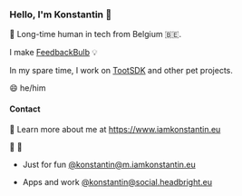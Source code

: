 ### Hello, I'm Konstantin 👋

🔭 Long-time human in tech from Belgium 🇧🇪.

I make [FeedbackBulb](https://feedbackbulb.com) 💡

In my spare time, I work on [TootSDK](https://github.com/TootSDK/TootSDK) and other pet projects.

😄 he/him



#### Contact

🚀 Learn more about me at https://www.iamkonstantin.eu

💬 🐘 

* Just for fun [@konstantin@m.iamkonstantin.eu](https://m.iamkonstantin.eu)

* Apps and work [@konstantin@social.headbright.eu](https://social.headbright.eu/@konstantin)

<!--
**kkostov/kkostov** is a ✨ _special_ ✨ repository because its `README.md` (this file) appears on your GitHub profile.

Here are some ideas to get you started:


- 💬 You have a fun
- 📫 How to reach me: ...
- 
- ⚡ Fun fact: ...
-->
